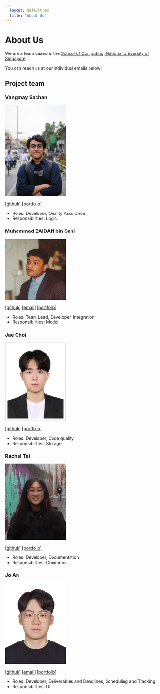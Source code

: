 ```yaml
---
  layout: default.md
  title: "About Us"
---
```


# About Us

We are a team based in the [School of Computing, National University of Singapore](http://www.comp.nus.edu.sg).

You can reach us at our individual emails below!

## Project team

### Vangmay Sachan

<img src="images/vangmay.png" width="200px">

[[github](https://github.com/vangmay)] 
[[portfolio](team/vangmay.md)]

* Roles: Developer, Quality Assurance
* Responsibilities: Logic

### Muhammad ZAIDAN bin Sani

<img src="images/zaidansani.png" width="200px">

[[github](https://github.com/zaidansani)]
[[email](mailto:zaidan@u.nus.edu)]
[[portfolio](team/zaidansani.md)]

* Roles: Team Lead, Developer, Integration
* Responsibilities: Model

### Jae Choi

<img src="images/choiwab.png" width="200px">

[[github](http://github.com/choiwab)] 
[[portfolio](team/choiwab.md)]

* Roles: Developer, Code quality
* Responsibilities: Storage

### Rachel Tai

<img src="images/rxchell.png" width="200px">

[[github](https://github.com/rxchell)]
[[portfolio](team/rxchell.md)]

* Roles: Developer, Documentation
* Responsibilities: Commons

### Jo An

<img src="images/jayjay19630.png" width="200px">

[[github](https://github.com/jayjay19630)]
[[email](mailto:jo.an@u.nus.edu)]
[[portfolio](team/jayjay19630.md)]

* Roles: Developer, Deliverables and Deadlines, Scheduling and Tracking
* Responsibilities: UI
